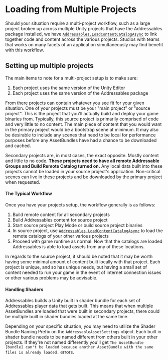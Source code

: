 # Loading from Multiple Projects

Should your situation require a multi-project workflow, such as a large project broken up across multiple Unity projects that have the Addressables package installed, we have [`Addressables.LoadContentCatalogAsync`](LoadContentCatalogAsync.md) to link together code and content across the various projects.  Studios with teams that works on many facets of an application simultaneously may find benefit with this workflow.

## Setting up multiple projects
The main items to note for a multi-project setup is to make sure:
1. Each project uses the same version of the Unity Editor
2. Each project uses the same version of the Addressables package

From there projects can contain whatever you see fit for your given situation.  One of your projects must be your "main project" or "source project".  This is the project that you'll actually build and deploy your game binaries from.  Typically, this source project is primarily comprised of code and very little to no content.  The main piece of content that you would want in the primary project would be a bootstrap scene at minimum.  It may also be desirable to include any scenes that need to be local for performance purposes before any AssetBundles have had a chance to be downloaded and cached.

Secondary projects are, in most cases, the exact opposite.  Mostly content and little to no code.  **These projects need to have all remote Addressable Groups and Build Remote Catalog turned on.**  Any local data built into these projects cannot be loaded in your source project's application. Non-critical scenes can live in these projects and be downloaded by the primary project when requested.

#### The Typical Workflow
Once you have your projects setup, the workflow generally is as follows:
1. Build remote content for all secondary projects
2. Build Addressables content for source project
3. Start source project Play Mode or build source project binaries
4. In source project, use [`Addressables.LoadContentCatalogAsync`](LoadContentCatalogAsync.md) to load the remote catalogs of your other various projects
5. Proceed with game runtime as normal.  Now that the catalogs are loaded Addressables is able to load assets from any of these locations.

In regards to the source project, it should be noted that it may be worth having some minimal amount of content built locally with that project.  Each project is unique, and so has unique needs, but having a small set of content needed to run your game in the event of internet connection issues or other various problems may be advisable. 

#### Handling Shaders
Addressables builds a Unity built in shader bundle for each set of Addressables player data that gets built.  This means that when multiple AssetBundles are loaded that were built in secondary projects, there could be multiple built in shader bundles loaded at the same time.

Depending on your specific situation, you may need to utilize the Shader Bundle Naming Prefix on the `AddressableAssetSettings` object.  Each built in shader bundle needs to be named different from others built in your other projects.  If they're not named differently you'll get `The AssetBundle [bundle] can't be loaded because another AssetBundle with the same files is already loaded.` errors.
